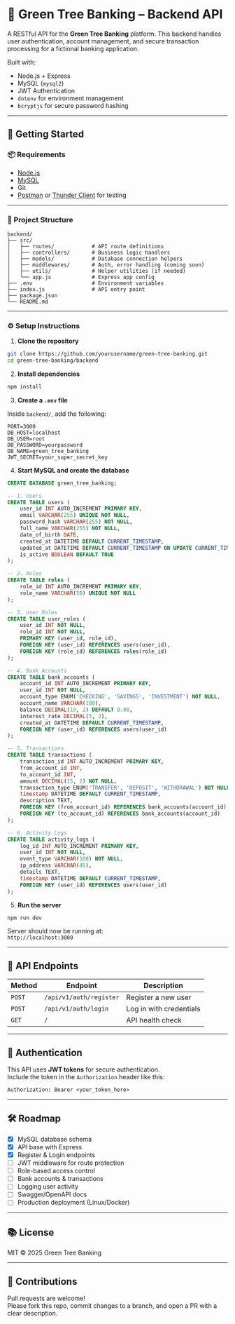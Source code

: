 # 🌿 Green Tree Banking – Backend API

A RESTful API for the **Green Tree Banking** platform. This backend handles user authentication, account management, and secure transaction processing for a fictional banking application.

Built with:
- Node.js + Express
- MySQL (`mysql2`)
- JWT Authentication
- `dotenv` for environment management
- `bcryptjs` for secure password hashing

---

## 🚀 Getting Started

### 📦 Requirements

- [Node.js](https://nodejs.org/)
- [MySQL](https://www.mysql.com/)
- Git
- [Postman](https://www.postman.com/) or [Thunder Client](https://marketplace.visualstudio.com/items?itemName=rangav.vscode-thunder-client) for testing

---

### 📁 Project Structure

```
backend/
├── src/
│   ├── routes/            # API route definitions
│   ├── controllers/       # Business logic handlers
│   ├── models/            # Database connection helpers
│   ├── middlewares/       # Auth, error handling (coming soon)
│   ├── utils/             # Helper utilities (if needed)
│   └── app.js             # Express app config
├── .env                   # Environment variables
├── index.js               # API entry point
├── package.json
└── README.md
```

---

### ⚙️ Setup Instructions

1. **Clone the repository**

```bash
git clone https://github.com/yourusername/green-tree-banking.git
cd green-tree-banking/backend
```

2. **Install dependencies**

```bash
npm install
```

3. **Create a `.env` file**

Inside `backend/`, add the following:

```
PORT=3000
DB_HOST=localhost
DB_USER=root
DB_PASSWORD=yourpassword
DB_NAME=green_tree_banking
JWT_SECRET=your_super_secret_key
```

4. **Start MySQL and create the database**

```sql
CREATE DATABASE green_tree_banking;

-- 1. Users
CREATE TABLE users (
    user_id INT AUTO_INCREMENT PRIMARY KEY,
    email VARCHAR(255) UNIQUE NOT NULL,
    password_hash VARCHAR(255) NOT NULL,
    full_name VARCHAR(255) NOT NULL,
    date_of_birth DATE,
    created_at DATETIME DEFAULT CURRENT_TIMESTAMP,
    updated_at DATETIME DEFAULT CURRENT_TIMESTAMP ON UPDATE CURRENT_TIMESTAMP,
    is_active BOOLEAN DEFAULT TRUE
);

-- 2. Roles
CREATE TABLE roles (
    role_id INT AUTO_INCREMENT PRIMARY KEY,
    role_name VARCHAR(50) UNIQUE NOT NULL
);

-- 3. User Roles
CREATE TABLE user_roles (
    user_id INT NOT NULL,
    role_id INT NOT NULL,
    PRIMARY KEY (user_id, role_id),
    FOREIGN KEY (user_id) REFERENCES users(user_id),
    FOREIGN KEY (role_id) REFERENCES roles(role_id)
);

-- 4. Bank Accounts
CREATE TABLE bank_accounts (
    account_id INT AUTO_INCREMENT PRIMARY KEY,
    user_id INT NOT NULL,
    account_type ENUM('CHECKING', 'SAVINGS', 'INVESTMENT') NOT NULL,
    account_name VARCHAR(100),
    balance DECIMAL(15, 2) DEFAULT 0.00,
    interest_rate DECIMAL(5, 2),
    created_at DATETIME DEFAULT CURRENT_TIMESTAMP,
    FOREIGN KEY (user_id) REFERENCES users(user_id)
);

-- 5. Transactions
CREATE TABLE transactions (
    transaction_id INT AUTO_INCREMENT PRIMARY KEY,
    from_account_id INT,
    to_account_id INT,
    amount DECIMAL(15, 2) NOT NULL,
    transaction_type ENUM('TRANSFER', 'DEPOSIT', 'WITHDRAWAL') NOT NULL,
    timestamp DATETIME DEFAULT CURRENT_TIMESTAMP,
    description TEXT,
    FOREIGN KEY (from_account_id) REFERENCES bank_accounts(account_id),
    FOREIGN KEY (to_account_id) REFERENCES bank_accounts(account_id)
);

-- 6. Activity Logs
CREATE TABLE activity_logs (
    log_id INT AUTO_INCREMENT PRIMARY KEY,
    user_id INT NOT NULL,
    event_type VARCHAR(100) NOT NULL,
    ip_address VARCHAR(45),
    details TEXT,
    timestamp DATETIME DEFAULT CURRENT_TIMESTAMP,
    FOREIGN KEY (user_id) REFERENCES users(user_id)
);
```

5. **Run the server**

```bash
npm run dev
```

Server should now be running at:  
`http://localhost:3000`

---

## 🧪 API Endpoints

| Method | Endpoint                     | Description             |
|--------|------------------------------|-------------------------|
| `POST` | `/api/v1/auth/register`      | Register a new user     |
| `POST` | `/api/v1/auth/login`         | Log in with credentials |
| `GET`  | `/`                          | API health check        |

---

## 🔐 Authentication

This API uses **JWT tokens** for secure authentication.  
Include the token in the `Authorization` header like this:

```
Authorization: Bearer <your_token_here>
```

---

## 🛠️ Roadmap

- [x] MySQL database schema
- [x] API base with Express
- [x] Register & Login endpoints
- [ ] JWT middleware for route protection
- [ ] Role-based access control
- [ ] Bank accounts & transactions
- [ ] Logging user activity
- [ ] Swagger/OpenAPI docs
- [ ] Production deployment (Linux/Docker)

---

## 📚 License

MIT © 2025 Green Tree Banking

---

## 🤝 Contributions

Pull requests are welcome!  
Please fork this repo, commit changes to a branch, and open a PR with a clear description.